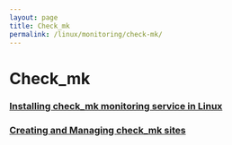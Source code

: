 ```yaml
---
layout: page
title: Check_mk
permalink: /linux/monitoring/check-mk/
---
```


# Check_mk

### [Installing check_mk monitoring service in Linux](/linux/monitoring/check-mk/install/)

### [Creating and Managing check_mk sites](/linux/monitoring/check-mk/creating-and-managing-sites/)
